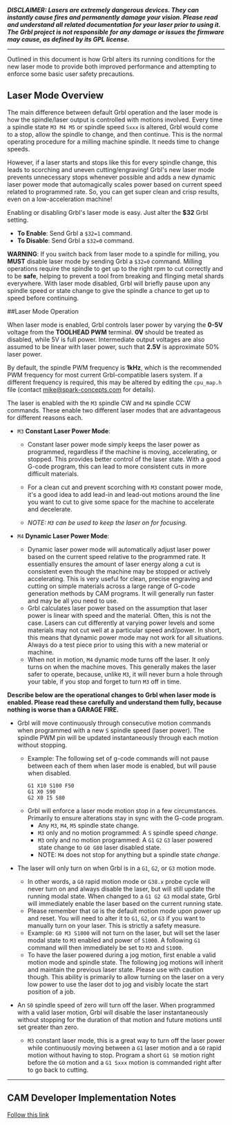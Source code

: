 **_DISCLAIMER: Lasers are extremely dangerous devices. They can instantly cause fires and permanently damage your vision. Please read and understand all related documentation for your laser prior to using it. The Grbl project is not responsible for any damage or issues the firmware may cause, as defined by its GPL license._**
***
Outlined in this document is how Grbl alters its running conditions for the new laser mode to provide both improved performance and attempting to enforce some basic user safety precautions.

## Laser Mode Overview

The main difference between default Grbl operation and the laser mode is how the spindle/laser output is controlled with motions involved. Every time a spindle state ```M3 M4 M5``` or spindle speed ```Sxxx``` is altered, Grbl would come to a stop, allow the spindle to change, and then continue. This is the normal operating procedure for a milling machine spindle. It needs time to change speeds.

However, if a laser starts and stops like this for every spindle change, this leads to scorching and uneven cutting/engraving! Grbl's new laser mode prevents unnecessary stops whenever possible and adds a new dynamic laser power mode that automagically scales power based on current speed related to programmed rate. So, you can get super clean and crisp results, even on a low-acceleration machine!

Enabling or disabling Grbl's laser mode is easy. Just alter the **$32** Grbl setting.

- **To Enable**: Send Grbl a ```$32=1``` command.
- **To Disable**: Send Grbl a ```$32=0``` command.

**WARNING**: If you switch back from laser mode to a spindle for milling, you **MUST** disable laser mode by sending Grbl a ```$32=0``` command. Milling operations require the spindle to get up to the right rpm to cut correctly and to be **safe**, helping to prevent a tool from breaking and flinging metal shards everywhere. With laser mode disabled, Grbl will briefly pause upon any spindle speed or state change to give the spindle a chance to get up to speed before continuing.

##Laser Mode Operation

When laser mode is enabled, Grbl controls laser power by varying the **0-5V** voltage from the **TOOLHEAD PWM** terminal. **0V** should be treated as disabled, while 5V is full power. Intermediate output voltages are also assumed to be linear with laser power, such that **2.5V** is approximate 50% laser power. 

By default, the spindle PWM frequency is **1kHz**, which is the recommended PWM frequency for most current Grbl-compatible lasers system. If a different frequency is required, this may be altered by editing the ```cpu_map.h``` file (contact mike@spark-concepts.com for details).

The laser is enabled with the ```M3``` spindle CW and ```M4``` spindle CCW commands. These enable two different laser modes that are advantageous for different reasons each.

- ```M3``` **Constant Laser Power Mode**:

   - Constant laser power mode simply keeps the laser power as programmed, regardless if the machine is moving, accelerating, or stopped. This provides better control of the laser state. With a good G-code program, this can lead to more consistent cuts in more difficult materials.

   - For a clean cut and prevent scorching with ```M3``` constant power mode, it's a good idea to add lead-in and lead-out motions around the line you want to cut to give some space for the machine to accelerate and decelerate.

   - _NOTE: ```M3``` can be used to keep the laser on for focusing._

- ```M4``` **Dynamic Laser Power Mode**:
  - Dynamic laser power mode will automatically adjust laser power based on the current speed relative to the programmed rate. It essentially ensures the amount of laser energy along a cut is consistent even though the machine may be stopped or actively accelerating. This is very useful for clean, precise engraving and cutting on simple materials across a large range of G-code generation methods by CAM programs. It will generally run faster and may be all you need to use.
  - Grbl calculates laser power based on the assumption that laser power is linear with speed and the material. Often, this is not the case. Lasers can cut differently at varying power levels and some materials may not cut well at a particular speed and/power. In short, this means that dynamic power mode may not work for all situations. Always do a test piece prior to using this with a new material or machine.
  - When not in motion, ```M4``` dynamic mode turns off the laser. It only turns on when the machine moves. This generally makes the laser safer to operate, because, unlike ```M3```, it will never burn a hole through your table, if you stop and forget to turn ```M3``` off in time.

**Describe below are the operational changes to Grbl when laser mode is enabled. Please read these carefully and understand them fully, because nothing is worse than a GARAGE FIRE.**

- Grbl will move continuously through consecutive motion commands when programmed with a new ```S``` spindle speed (laser power). The spindle PWM pin will be updated instantaneously through each motion without stopping.
  - Example: The following set of g-code commands will not pause between each of them when laser mode is enabled, but will pause when disabled.
    ```
    G1 X10 S100 F50
    G1 X0 S90
    G2 X0 I5 S80

  - Grbl will enforce a laser mode motion stop in a few circumstances. Primarily to ensure alterations stay in sync with the G-code program.
    - Any ```M3```, ```M4```, ```M5``` spindle state change.
    - ```M3``` only and no motion programmed: A ```S``` spindle speed _change_.
    - ```M3``` only and no motion programmed: A ```G1``` ```G2``` ```G3``` laser powered state change to ```G0 G80``` laser disabled state.
    - NOTE: ```M4``` does not stop for anything but a spindle state _change_.

- The laser will only turn on when Grbl is in a ```G1```, ```G2```, or ```G3``` motion mode.
  - In other words, a ```G0``` rapid motion mode or ```G38.x``` probe cycle will never turn on and always disable the laser, but will still update the running modal state. When changed to a ```G1 G2 G3``` modal state, Grbl will immediately enable the laser based on the current running state.
  - Please remember that ```G0``` is the default motion mode upon power up and reset. You will need to alter it to ```G1```, ```G2```, or ```G3``` if you want to manually turn on your laser. This is strictly a safety measure.
  - Example: ```G0 M3 S1000``` will not turn on the laser, but will set the laser modal state to ```M3``` enabled and power of ```S1000```. A following ```G1``` command will then immediately be set to ```M3``` and ```S1000```.
  - To have the laser powered during a jog motion, first enable a valid motion mode and spindle state. The following jog motions will inherit and maintain the previous laser state. Please use with caution though. This ability is primarily to allow turning on the laser on a very low power to use the laser dot to jog and visibly locate the start position of a job.

- An ```S0``` spindle speed of zero will turn off the laser. When programmed with a valid laser motion, Grbl will disable the laser instantaneously without stopping for the duration of that motion and future motions until set greater than zero.
  - ```M3``` constant laser mode, this is a great way to turn off the laser power while continuously moving between a ```G1``` laser motion and a ```G0``` rapid motion without having to stop. Program a short ```G1 S0``` motion right before the ```G0``` motion and a ```G1 Sxxx``` motion is commanded right after to go back to cutting.

***
## CAM Developer Implementation Notes

[Follow this link](https://github.com/bdring/Grbl_Esp32/wiki/Laser-Mode#cam-developer-implementation-notes)